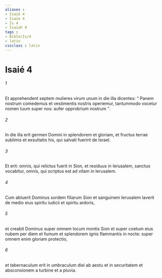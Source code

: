 ```yaml
---
aliases : 
- Isaié 4
- Isaïe 4
- Is 4
- Isaiah 4
tags : 
- Bible/Is/4
- latin
cssclass : latin
---
```


# Isaié 4

###### 1
Et apprehendent septem mulieres virum unum in die illa dicentes: “ Panem nostrum comedemus et vestimentis nostris operiemur, tantummodo vocetur nomen tuum super nos: aufer opprobrium nostrum ”.
###### 2
In die illa erit germen Domini in splendorem et gloriam, et fructus terrae sublimis et exsultatio his, qui salvati fuerint de Israel.
###### 3
Et erit: omnis, qui relictus fuerit in Sion, et residuus in Ierusalem, sanctus vocabitur, omnis, qui scriptus est ad vitam in Ierusalem.
###### 4
Cum abluerit Dominus sordem filiarum Sion et sanguinem Ierusalem laverit de medio eius spiritu iudicii et spiritu ardoris,
###### 5
et creabit Dominus super omnem locum montis Sion et super coetum eius nubem per diem et fumum et splendorem ignis flammantis in nocte: super omnem enim gloriam protectio,
###### 6
et tabernaculum erit in umbraculum diei ab aestu et in securitatem et absconsionem a turbine et a pluvia.
